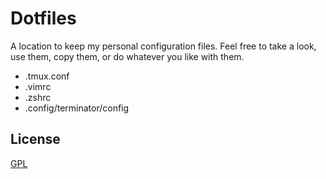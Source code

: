 # Dotfiles

A location to keep my personal configuration files. Feel free to take a look, use them, copy them, or do whatever you like with them.

- .tmux.conf
- .vimrc
- .zshrc
- .config/terminator/config

## License
[GPL](https://choosealicense.com/licenses/gpl/)
